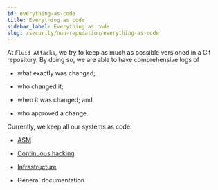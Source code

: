 ```yaml
---
id: everything-as-code
title: Everything as code
sidebar_label: Everything as code
slug: /security/non-repudation/everything-as-code
---
```


At `Fluid Attacks`,
we try to keep as much as possible
versioned in a Git repository.
By doing so,
we are able to have comprehensive logs of

- what exactly was changed;

- who changed it;

- when it was changed; and

- who approved a change.

Currently,
we keep all our systems as code:

- [ASM](https://gitlab.com/fluidattacks/product/-/commits/master)

- [Continuous hacking](https://fluidattacks.com/services/continuous-hacking/)

- [Infrastructure](https://fluidattacks.com/security/#IAC)

- General documentation
